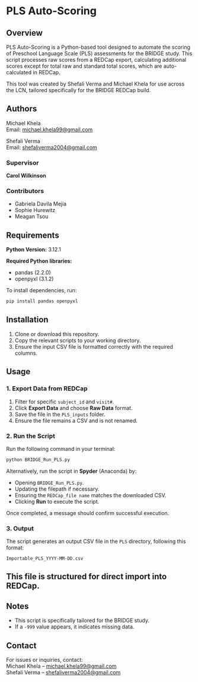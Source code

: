 # PLS Auto-Scoring  

## Overview  

PLS Auto-Scoring is a Python-based tool designed to automate the scoring of Preschool Language Scale (PLS) assessments for the BRIDGE study. This script processes raw scores from a REDCap export, calculating additional scores except for total raw and standard total scores, which are auto-calculated in REDCap.  

This tool was created by Shefali Verma and Michael Khela for use across the LCN, tailored specifically for the BRIDGE REDCap build.  

## Authors  

Michael Khela  
Email: michael.khela99@gmail.com  

Shefali Verma  
Email: shefaliverma2004@gmail.com

### Supervisor
**Carol Wilkinson**

### Contributors  
- Gabriela Davila Mejia
- Sophie Hurewitz  
- Meagan Tsou

## Requirements  

**Python Version:** 3.12.1  

**Required Python libraries:**  
- pandas (2.2.0)  
- openpyxl (3.1.2)  

To install dependencies, run:  

```sh
pip install pandas openpyxl
```

## Installation  

1. Clone or download this repository.  
2. Copy the relevant scripts to your working directory.  
3. Ensure the input CSV file is formatted correctly with the required columns.  

## Usage   

### 1. Export Data from REDCap  
1. Filter for specific `subject_id` and `visit#`.  
2. Click **Export Data** and choose **Raw Data** format.  
3. Save the file in the `PLS_inputs` folder.  
4. Ensure the file remains a CSV and is not renamed.  

### 2. Run the Script  
Run the following command in your terminal:  

```sh
python BRIDGE_Run_PLS.py
```

Alternatively, run the script in **Spyder** (Anaconda) by:  
- Opening `BRIDGE_Run_PLS.py`.  
- Updating the filepath if necessary.  
- Ensuring the `REDCap_file name` matches the downloaded CSV.  
- Clicking **Run** to execute the script.  

Once completed, a message should confirm successful execution.  

### 3. Output  
The script generates an output CSV file in the `PLS` directory, following this format:  

```
Importable_PLS_YYYY-MM-DD.csv
```  

This file is structured for direct import into REDCap.   
---

## Notes  

- This script is specifically tailored for the BRIDGE study.  
- If a `-999` value appears, it indicates missing data.   

## Contact  

For issues or inquiries, contact:  
Michael Khela – michael.khela99@gmail.com  
Shefali Verma – shefaliverma2004@gmail.com
